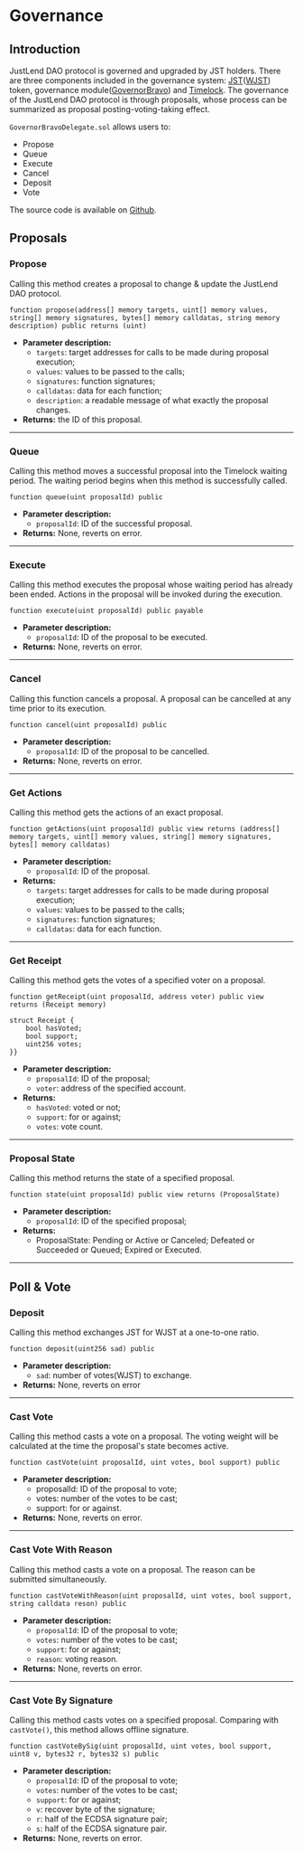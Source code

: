 # Governance

## Introduction <a href="#introduction" id="introduction"></a>

JustLend DAO protocol is governed and upgraded by JST holders. There are three components included in the governance system: [JST](https://tronscan.org/#/token20/TCFLL5dx5ZJdKnWuesXxi1VPwjLVmWZZy9)([WJST](https://tronscan.org/#/contract/TXk9LnTnLN7oH96H3sKxJayMxLxR9M4ZD6/code)) token, governance module([GovernorBravo](https://tronscan.org/#/contract/TEqiF5JbhDPD77yjEfnEMncGRZNDt2uogD/code)) and [Timelock](https://tronscan.org/#/contract/TRWNvb15NmfNKNLhQpxefFz7cNjrYjEw7x). The governance of the JustLend DAO protocol is through proposals, whose process can be summarized as proposal posting-voting-taking effect.

`GovernorBravoDelegate.sol` allows users to:

* Propose
* Queue
* Execute
* Cancel
* Deposit
* Vote

The source code is available on [Github](https://github.com/justlend/justlend-protocol/blob/main/contracts/Governance/Bravo/GovernorBravoDelegate.sol).



## Proposals <a href="#governance-process" id="governance-process"></a>

### **Propose**

Calling this method creates a proposal to change & update the JustLend DAO protocol.

```solidity
function propose(address[] memory targets, uint[] memory values, string[] memory signatures, bytes[] memory calldatas, string memory description) public returns (uint)
```

* **Parameter description:**
  * `targets`: target addresses for calls to be made during proposal execution;
  * `values`: values to be passed to the calls;
  * `signatures`: function signatures;
  * `calldatas`: data for each function;
  * `description`: a readable message of what exactly the proposal changes.
* **Returns:** the ID of this proposal.

***

### **Queue**

Calling this method moves a successful proposal into the Timelock waiting period. The waiting period begins when this method is successfully called.

```solidity
function queue(uint proposalId) public
```

* **Parameter description:**
  * `proposalId`: ID of the successful proposal.
* **Returns:** None, reverts on error.

***

### **Execute**

Calling this method executes the proposal whose waiting period has already been ended. Actions in the proposal will be invoked during the execution.

```solidity
function execute(uint proposalId) public payable
```

* **Parameter description:**
  * `proposalId`: ID of the proposal to be executed.
* **Returns:** None, reverts on error.

***

### **Cancel**

Calling this function cancels a proposal. A proposal can be cancelled at any time prior to its execution.

```solidity
function cancel(uint proposalId) public
```

* **Parameter description:**
  * `proposalId`: ID of the proposal to be cancelled.
* **Returns:** None, reverts on error.

***

### **Get Actions**

Calling this method gets the actions of an exact proposal.

```solidity
function getActions(uint proposalId) public view returns (address[] memory targets, uint[] memory values, string[] memory signatures, bytes[] memory calldatas)
```

* **Parameter description:**
  * `proposalId`: ID of the proposal.
* **Returns:**&#x20;
  * `targets`: target addresses for calls to be made during proposal execution;
  * `values`: values to be passed to the calls;
  * `signatures`: function signatures;
  * `calldatas`: data for each function.

***

### **Get Receipt**&#x20;

Calling this method gets the votes of a specified voter on a proposal.

```solidity
function getReceipt(uint proposalId, address voter) public view returns (Receipt memory)

struct Receipt {
    bool hasVoted;
    bool support;
    uint256 votes;
}}
```

* **Parameter description:**
  * `proposalId`: ID of the proposal;
  * `voter`: address of the specified account.
* **Returns:**&#x20;
  * `hasVoted`: voted or not;
  * `support`: for or against;
  * `votes`: vote count.

***

### **Proposal State**

Calling this method returns the state of a specified proposal.

```solidity
function state(uint proposalId) public view returns (ProposalState)
```

* **Parameter description:**
  * `proposalId`: ID of the specified proposal;
* **Returns:**&#x20;
  * ProposalState: Pending or Active or Canceled; Defeated or Succeeded or Queued; Expired or Executed.

***

## Poll & Vote  <a href="#poll-and-vote" id="poll-and-vote"></a>

### **Deposit**

Calling this method exchanges JST for WJST at a one-to-one ratio.

```solidity
function deposit(uint256 sad) public
```

* **Parameter description:**
  * `sad`: number of votes(WJST) to exchange.
* **Returns:** None, reverts on error

***

### **Cast Vote**

Calling this method casts a vote on a proposal. The voting weight will be calculated at the time the proposal's state becomes active.

```solidity
function castVote(uint proposalId, uint votes, bool support) public
```

* **Parameter description:**
  * proposalId: ID of the proposal to vote;
  * votes: number of the votes to be cast;
  * support: for or against.
* **Returns:** None, reverts on error.

***

### **Cast Vote With Reason**

Calling this method casts a vote on a proposal. The reason can be submitted simultaneously.

```solidity
function castVoteWithReason(uint proposalId, uint votes, bool support, string calldata reson) public
```

* **Parameter description:**
  * `proposalId`: ID of the proposal to vote;
  * `votes`: number of the votes to be cast;
  * `support`: for or against;
  * `reason`: voting reason.
* **Returns:** None, reverts on error.

***

### **Cast Vote By Signature**

Calling this method casts votes on a specified proposal. Comparing with `castVote()`, this method allows offline signature.

```solidity
function castVoteBySig(uint proposalId, uint votes, bool support, uint8 v, bytes32 r, bytes32 s) public
```

* **Parameter description:**
  * `proposalId`: ID of the proposal to vote;
  * `votes`: number of the votes to be cast;
  * `support`: for or against;
  * `v`: recover byte of the signature;
  * `r`: half of the ECDSA signature pair;
  * `s`: half of the ECDSA signature pair.
* **Returns:** None, reverts on error.
